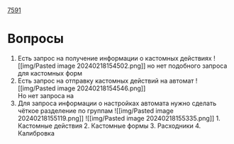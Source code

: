 [7591](https://sheykertekh.bitrix24.ru/workgroups/group/85/tasks/task/view/7591/)

# Вопросы
1. Есть запрос на получение информации о кастомных действиях
   ![[img/Pasted image 20240218154502.png]]
   но нет подобного запроса для кастомных форм
2. Есть запрос на отправку кастомных действий на автомат  ![[img/Pasted image 20240218154546.png]]  
   Но нет запроса на  
3. Для запроса информации о настройках автомата нужно сделать чёткое разделение по группам
   ![[img/Pasted image 20240218155119.png]]
   ![[img/Pasted image 20240218155335.png]]
		1. Кастомные действия 
		2. Кастомные формы
		3. Расходники 
		4. Калибровка

